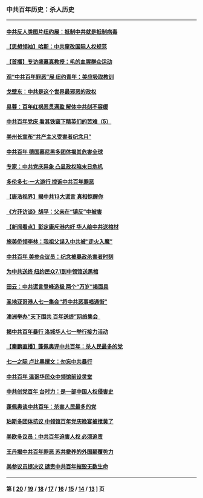 ### 中共百年历史：杀人历史
---
#### [中共反人类图片纽约展：抵制中共就是抵制病毒](../../pages/nf1176106/n13115371.md?08040430) 
#### [【思想领袖】哈斯：中共窜改国际人权规范](../../pages/nf1176106/n13053647.md?08040430) 
#### [【首播】专访盛慕真教授：毛的血腥群众运动](../../pages/nf1176106/n13091782.md?08040430) 
#### [观“中共百年罪恶”展 纽约青年：美应吸取教训](../../pages/nf1176106/n13085246.md?08040430) 
#### [戈壁东：中共是这个世界最邪恶的政权](../../pages/nf1176106/n13085641.md?08040430) 
#### [易蓉：百年红祸恶贯满盈 解体中共刻不容缓](../../pages/nf1176106/n13084455.md?08040430) 
#### [中共百年党庆 看其铁窗下精英们的苦难（5）](../../pages/nf1176106/n13076766.md?08040430) 
#### [美州长宣布“共产主义受害者纪念月”](../../pages/nf1176106/n13074024.md?08040430) 
#### [中共百年 德国慕尼黑多团体揭其危害全球](../../pages/nf1176106/n13068873.md?08040430) 
#### [专家：中共党庆异象 凸显政权陷末日危机](../../pages/nf1176106/n13067084.md?08040430) 
#### [多伦多七·一大游行 控诉中共百年罪恶](../../pages/nf1176106/n13062043.md?08040430) 
#### [【唐浩视界】揭中共13大谎言 真相惊醒你](../../pages/nf1176106/n13065208.md?08040430) 
#### [《方菲访谈》胡平：父亲在“镇反”中被害](../../pages/nf1176106/n13064114.md?08040430) 
#### [【新闻看点】彭定康斥港内奸 华人给中共送棺材](../../pages/nf1176106/n13064230.md?08040430) 
#### [旅美侨领李林：我祖父误入中共被“走火入魔”](../../pages/nf1176106/n13062777.md?08040430) 
#### [中共百年 美参众议员：纪念被暴政杀害者时刻](../../pages/nf1176106/n13063735.md?08040430) 
#### [为中共送终 纽约民众7.1到中领馆送黑棺](../../pages/nf1176106/n13062573.md?08040430) 
#### [田云：中共谎言登峰造极 两个“万岁”揭面具](../../pages/nf1176106/n13062013.md?08040430) 
#### [圣地亚哥港人七一集会“将中共恶事唱通街”](../../pages/nf1176106/n13062681.md?08040430) 
#### [澳洲举办“天下围共 百年送终”网络集会  ](../../pages/nf1176106/n13054366.md?08040430) 
#### [揭中共百年暴行 洛城华人七一举行接力活动](../../pages/nf1176106/n13061979.md?08040430) 
#### [【秦鹏直播】蓬佩奥评中共百年：杀人民最多的党](../../pages/nf1176106/n13061736.md?08040430) 
#### [七一之际 卢比奥撰文：勿忘中共暴行](../../pages/nf1176106/n13061044.md?08040430) 
#### [中共百年 温哥华民众中领馆前设灵堂](../../pages/nf1176106/n13061399.md?08040430) 
#### [中共创党百年 台时力：是一部中国人权侵害史](../../pages/nf1176106/n13060687.md?08040430) 
#### [蓬佩奥谈中共百年：杀害人民最多的党](../../pages/nf1176106/n13061271.md?08040430) 
#### [珀斯多团体抗议 中领馆百年党庆晚宴被搅黄了](../../pages/nf1176106/n13061220.md?08040430) 
#### [美欧多议员：中共百年迫害人权 必须追责](../../pages/nf1176106/n13061062.md?08040430) 
#### [王丹揭中共百年罪恶 苏共豢养的外国颠覆势力](../../pages/nf1176106/n13060640.md?08040430) 
#### [美参议员提决议 谴责中共百年摧毁无数生命](../../pages/nf1176106/n13060723.md?08040430) 

---
#### 第 [ [20](./20.md?08040430) / [19](./19.md?08040430) / [18](./18.md?08040430) / [17](./17.md?08040430) / [16](./16.md?08040430) / [15](./15.md?08040430) / [14](./14.md?08040430) / [13](./13.md?08040430) ] 页
